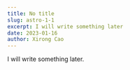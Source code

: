 ```yaml
---
title: No title
slug: astro-1-1
excerpt: I will write something later
date: 2023-01-16
author: Xirong Cao
---
```


I will write something later.
